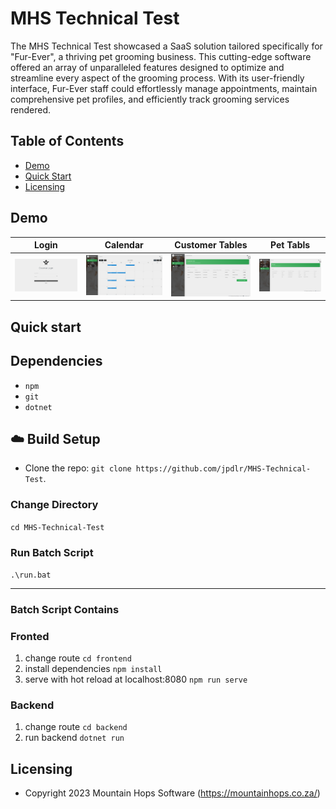 # MHS Technical Test

The MHS Technical Test showcased a SaaS solution tailored specifically for "Fur-Ever", a thriving pet grooming business. This cutting-edge software offered an array of unparalleled features designed to optimize and streamline every aspect of the grooming process. With its user-friendly interface, Fur-Ever staff could effortlessly manage appointments, maintain comprehensive pet profiles, and efficiently track grooming services rendered.


## Table of Contents

* [Demo](#demo)
* [Quick Start](#quick-start)
* [Licensing](#licensing)


## Demo

| Login | Calendar | Customer Tables | Pet Tabls |
| --- | --- | --- | --- |
| ![Login page](github/assets/login.png) | ![Calendar Page](github/assets/Calendar.png) | ![Customer Tables page ](github/assets/CustomerTables.png) | ![Pet Tabls Page](github/assets/PetsTable.png) |


## Quick start

## Dependencies
- `npm`
- `git`
- `dotnet`

## :cloud: Build Setup
- Clone the repo: `git clone https://github.com/jpdlr/MHS-Technical-Test`.

### Change Directory
`cd MHS-Technical-Test`

### Run Batch Script
`.\run.bat`

---

### Batch Script Contains
### Fronted
1. change route
`cd frontend`
2. install dependencies
`npm install`
3. serve with hot reload at localhost:8080
`npm run serve`

### Backend
1. change route
`cd backend`
2. run backend
`dotnet run`


## Licensing

- Copyright 2023 Mountain Hops Software (https://mountainhops.co.za/)
